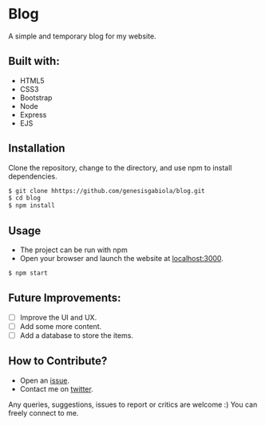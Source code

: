 # Blog

A simple and temporary blog for my website.

## Built with:
- HTML5
- CSS3
- Bootstrap
- Node
- Express
- EJS

<!-- ![Blog Screenshot](public/img/screenshot.png "Blog Screenshot") -->

<!-- Visit the [live preview](https://genesisgabiola.github.io/blog). -->

## Installation

Clone the repository, change to the directory, and use npm to install dependencies.

```sh
$ git clone hhttps://github.com/genesisgabiola/blog.git
$ cd blog
$ npm install
```

## Usage

- The project can be run with npm
- Open your browser and launch the website at [localhost:3000](https://localhost:3000).

```sh
$ npm start
```

## Future Improvements:

- [ ] Improve the UI and UX.
- [ ] Add some more content.
- [ ] Add a database to store the items.

## How to Contribute?

- Open an [issue](https://github.com/genesisgabiola/blog/issues).
- Contact me on [twitter](http://twitter.com/genesisgabiola).

Any queries, suggestions, issues to report or critics are welcome :) You can freely connect to me.